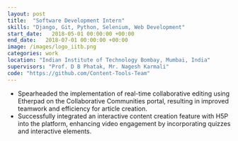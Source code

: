```yaml
---
layout: post
title:  "Software Development Intern"
skills: "Django, Git, Python, Selenium, Web Development"
start_date:   2018-05-01 00:00:00 +00:00
end_date:   2018-07-01 00:00:00 +00:00
image: /images/logo_iitb.png
categories: work
location: "Indian Institute of Technology Bombay, Mumbai, India"
supervisors: "Prof. D B Phatak, Mr. Nagesh Karmali"
code: "https://github.com/Content-Tools-Team"
---
```


- Spearheaded the implementation of real-time collaborative editing using Etherpad on the Collaborative Communities portal, resulting in improved teamwork and efficiency for article creation.
- Successfully integrated an interactive content creation feature with H5P into the platform, enhancing video engagement by incorporating quizzes and interactive elements.

